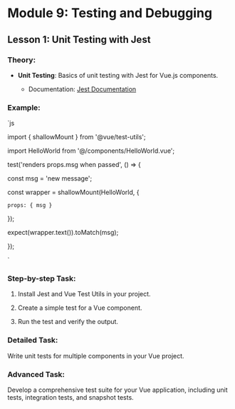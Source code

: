 # Module 9: Testing and Debugging

## Lesson 1: Unit Testing with Jest

### Theory:

- **Unit Testing**: Basics of unit testing with Jest for Vue.js components.

  - Documentation: [Jest Documentation](https://jestjs.io/)

### Example:

`js

import { shallowMount } from '@vue/test-utils';

import HelloWorld from '@/components/HelloWorld.vue';



test('renders props.msg when passed', () => {

  const msg = 'new message';

  const wrapper = shallowMount(HelloWorld, {

    props: { msg }

  });

  expect(wrapper.text()).toMatch(msg);

});

` 

### Step-by-step Task:

1. Install Jest and Vue Test Utils in your project.

2. Create a simple test for a Vue component.

3. Run the test and verify the output.

### Detailed Task:

Write unit tests for multiple components in your Vue project.

### Advanced Task:

Develop a comprehensive test suite for your Vue application, including unit tests, integration tests, and snapshot tests.

